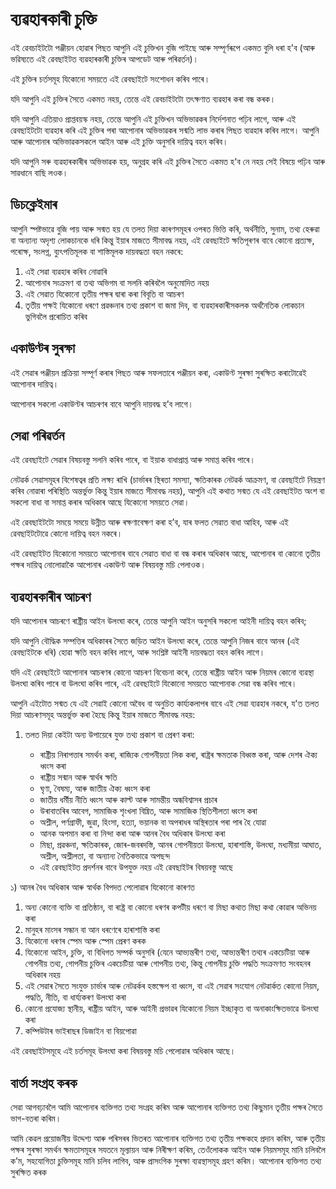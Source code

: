 # ব্যৱহাৰকাৰী চুক্তি

এই ৱেবচাইটটো পঞ্জীয়ন হোৱাৰ পিছত আপুনি এই চুক্তিখন বুজি পাইছে আৰু সম্পূৰ্ণৰূপে একমত বুলি ধৰা হ'ব (আৰু ভৱিষ্যতে এই ৱেবছাইটত ব্যৱহাৰকাৰী চুক্তিৰ আপডেট আৰু পৰিৱৰ্তন)।

এই চুক্তিৰ চৰ্তসমূহ যিকোনো সময়তে এই ৱেবছাইটে সংশোধন কৰিব পাৰে।

যদি আপুনি এই চুক্তিৰ সৈতে একমত নহয়, তেন্তে এই ৱেবচাইটটো তৎক্ষণাত ব্যৱহাৰ কৰা বন্ধ কৰক।

যদি আপুনি এতিয়াও প্ৰাপ্তবয়স্ক নহয়, তেন্তে আপুনি এই চুক্তিখন অভিভাৱকৰ নিৰ্দেশনাত পঢ়িব লাগে, আৰু এই ৱেবছাইটটো ব্যৱহাৰ কৰি এই চুক্তিৰ পৰা আপোনাৰ অভিভাৱকৰ সন্মতি লাভ কৰাৰ পিছত ব্যৱহাৰ কৰিব লাগে। আপুনি আৰু আপোনাৰ অভিভাৱকসকলে আইন আৰু এই চুক্তি অনুসৰি দায়িত্ব বহন কৰিব।

যদি আপুনি সৰু ব্যৱহাৰকাৰীৰ অভিভাৱক হয়, অনুগ্ৰহ কৰি এই চুক্তিৰ সৈতে একমত হ'ব নে নহয় সেই বিষয়ে পঢ়িব আৰু সাৱধানে বাছি লওক।

## ডিচক্লেইমাৰ

আপুনি স্পষ্টভাৱে বুজি পায় আৰু সন্মত হয় যে তলত দিয়া কাৰণসমূহৰ ওপৰত ভিত্তি কৰি, অৰ্থনীতি, সুনাম, তথ্য হেৰুৱা বা অন্যান্য অদৃশ্য লোকচানকে ধৰি কিন্তু ইয়াৰ মাজতে সীমাবদ্ধ নহয়, এই ৱেবছাইটে ক্ষতিপূৰণৰ বাবে কোনো প্ৰত্যক্ষ, পৰোক্ষ, সংলগ্ন, ব্যুৎপত্তিমূলক বা শাস্তিমূলক দায়বদ্ধতা বহন নকৰে:

1. এই সেৱা ব্যৱহাৰ কৰিব নোৱাৰি
1. আপোনাৰ সংক্ৰমণ বা তথ্য অভিগম বা সলনি কৰিবলৈ অনুমোদিত নহয়
1. এই সেৱাত যিকোনো তৃতীয় পক্ষৰ দ্বাৰা কৰা বিবৃতি বা আচৰণ
1. তৃতীয় পক্ষই যিকোনো ধৰণে প্ৰৱঞ্চনাৰ তথ্য প্ৰকাশ বা জমা দিব, বা ব্যৱহাৰকাৰীসকলক অৰ্থনৈতিক লোকচান ভুগিবলৈ প্ৰৰোচিত কৰিব

## একাউণ্টৰ সুৰক্ষা

এই সেৱাৰ পঞ্জীয়ন প্ৰক্ৰিয়া সম্পূৰ্ণ কৰাৰ পিছত আৰু সফলতাৰে পঞ্জীয়ন কৰা, একাউণ্ট সুৰক্ষা সুৰক্ষিত কৰাটোৱেই আপোনাৰ দায়িত্ব।

আপোনাৰ সকলো একাউণ্টৰ আচৰণৰ বাবে আপুনি দায়বদ্ধ হ’ব লাগে।

## সেৱা পৰিৱৰ্তন

এই ৱেবছাইটে সেৱাৰ বিষয়বস্তু সলনি কৰিব পাৰে, বা ইয়াক বাধাপ্ৰাপ্ত আৰু সমাপ্ত কৰিব পাৰে।

নেটৱৰ্ক সেৱাসমূহৰ বিশেষত্বৰ প্ৰতি লক্ষ্য ৰাখি (চাৰ্ভাৰৰ স্থিৰতা সমস্যা, ক্ষতিকাৰক নেটৱৰ্ক আক্ৰমণ, বা ৱেবছাইটে নিয়ন্ত্ৰণ কৰিব নোৱাৰা পৰিস্থিতি অন্তৰ্ভুক্ত কিন্তু ইয়াৰ মাজতে সীমাবদ্ধ নহয়), আপুনি এই কথাত সন্মত যে এই ৱেবছাইটত অংশ বা সকলো বাধা বা সমাপ্ত কৰাৰ অধিকাৰ আছে যিকোনো সময়তে সেৱা।

এই ৱেবছাইটটো সময়ে সময়ে উন্নীত আৰু ৰক্ষণাবেক্ষণ কৰা হ’ব, যাৰ ফলত সেৱাত বাধা আহিব, আৰু এই ৱেবছাইটটোৱে কোনো দায়িত্ব বহন নকৰে।

এই ৱেবছাইটত যিকোনো সময়তে আপোনাৰ বাবে সেৱাত বাধা বা বন্ধ কৰাৰ অধিকাৰ আছে, আপোনাৰ বা কোনো তৃতীয় পক্ষৰ দায়িত্ব নোলোৱাকৈ আপোনাৰ একাউণ্ট আৰু বিষয়বস্তু মচি পেলাওক।

## ব্যৱহাৰকাৰীৰ আচৰণ

যদি আপোনাৰ আচৰণে ৰাষ্ট্ৰীয় আইন উলংঘা কৰে, তেন্তে আপুনি আইন অনুসৰি সকলো আইনী দায়িত্ব বহন কৰিব;

যদি আপুনি বৌদ্ধিক সম্পত্তিৰ অধিকাৰৰ সৈতে জড়িত আইন উলংঘা কৰে, তেন্তে আপুনি নিজৰ বাবে আনৰ (এই ৱেবছাইটকে ধৰি) হোৱা ক্ষতি বহন কৰিব লাগে, আৰু সংশ্লিষ্ট আইনী দায়বদ্ধতা বহন কৰিব লাগে।

যদি এই ৱেবছাইটে আপোনাৰ আচৰণৰ কোনো আচৰণ বিবেচনা কৰে, তেন্তে ৰাষ্ট্ৰীয় আইন আৰু নিয়মৰ কোনো ব্যৱস্থা উলংঘা কৰিব পাৰে বা উলংঘা কৰিব পাৰে, এই ৱেবছাইটে যিকোনো সময়তে আপোনাক সেৱা বন্ধ কৰিব পাৰে।

আপুনি এইটোত সন্মত যে এই সেৱাই কোনো অবৈধ বা অনুচিত কাৰ্য্যকলাপৰ বাবে এই সেৱা ব্যৱহাৰ নকৰে, য'ত তলত দিয়া আচৰণসমূহ অন্তৰ্ভুক্ত কৰা হৈছে কিন্তু ইয়াৰ মাজতে সীমাবদ্ধ নহয়:

1. তলত দিয়া কেইটা অন্য উপায়েৰে যুক্ত তথ্য প্ৰকাশ বা প্ৰেৰণ কৰা:

   * ৰাষ্ট্ৰীয় নিৰাপত্তাৰ সমৰ্থন কৰা, ৰাজ্যিক গোপনীয়তা লিক কৰা, ৰাষ্ট্ৰৰ ক্ষমতাক বিধ্বস্ত কৰা, আৰু দেশৰ ঐক্য ধ্বংস কৰা
   * ৰাষ্ট্ৰীয় সন্মান আৰু স্বাৰ্থৰ ক্ষতি
   * ঘৃণা, বৈষম্য, আৰু জাতীয় ঐক্য ধ্বংস কৰা
   * জাতীয় ধৰ্মীয় নীতি ধ্বংস আৰু কাল্ট আৰু সামন্তীয় অন্ধবিশ্বাসৰ প্ৰচাৰ
   * উৰাবাতৰিৰ আবেগ, সামাজিক শৃংখলা বিঘ্নিত, আৰু সামাজিক স্থিতিশীলতা ধ্বংস কৰা
   * অশ্লীল, পৰ্ণগ্ৰাফী, জুৱা, হিংসা, হত্যা, ভয়ানক বা অপৰাধৰ অস্থিৰতাৰ পৰা পাৰ হৈ যোৱা
   * আনক অপমান কৰা বা নিন্দা কৰা আৰু আনৰ বৈধ অধিকাৰ উলংঘা কৰা
   * মিছা, প্ৰৱঞ্চনা, ক্ষতিকাৰক, জোৰ-জবৰদস্তি, আনৰ গোপনীয়তা উলংঘা, হাৰাশাস্তি, উলংঘা, মধ্যমীয়া আঘাত, অশ্লীল, অশ্লীলতা, বা অন্যান্য নৈতিকভাৱে অপছন্দ
   * এই ৱেবছাইটত প্ৰদৰ্শনৰ বাবে উপযুক্ত নহয় এই ৱেবছাইটৰ বিষয়বস্তু আছে

১) আনৰ বৈধ অধিকাৰ আৰু স্বাৰ্থক বিপদত পেলোৱাৰ যিকোনো কাৰণত
1. অন্য কোনো ব্যক্তি বা প্ৰতিষ্ঠান, বা ৰাষ্ট্ৰ বা কোনো ধৰণৰ কপটীয় ধৰণে বা মিছা কথাত মিছা কথা কোৱাৰ অভিনয় কৰা
1. মানুহৰ মাংসৰ সন্ধান বা আন ধৰণেৰে হাৰাশাস্তি কৰা
1. যিকোনো ধৰণৰ স্পেম আৰু স্পেম প্ৰেৰণ কৰক
1. যিকোনো আইন, চুক্তি, বা বিধিগত সম্পৰ্ক অনুসৰি (যেনে আভ্যন্তৰীণ তথ্য, আভ্যন্তৰীণ তথ্যৰ একচেটিয়া আৰু গোপনীয় তথ্য, গোপনীয় চুক্তিৰ একচেটিয়া আৰু গোপনীয় তথ্য, কিন্তু গোপনীয় চুক্তি পদ্ধতি সংক্ৰমণত সংবহনৰ অধিকাৰ নহয়
1. এই সেৱাৰ সৈতে সংযুক্ত চাৰ্ভাৰ আৰু নেটৱৰ্কৰ হস্তক্ষেপ বা ধ্বংস, বা এই সেৱাৰ সংযোগ নেটৱাৰ্কত কোনো নিয়ম, পদ্ধতি, নীতি, বা ধাৰ্য্যকৰণ উলংঘা কৰা
1. কোনো প্ৰযোজ্য স্থানীয়, ৰাষ্ট্ৰীয় আইন, আৰু আইনী প্ৰভাৱৰ যিকোনো নিয়ম ইচ্ছাকৃত বা অনাকাংক্ষিতভাৱে উলংঘা কৰা
1. কম্পিউটাৰ ভাইৰাছৰ ডিজাইন বা বিয়পোৱা

এই ৱেবছাইটসমূহে এই চৰ্তসমূহ উলংঘা কৰা বিষয়বস্তু মচি পেলোৱাৰ অধিকাৰ আছে।

## বাৰ্তা সংগ্ৰহ কৰক

সেৱা আগবঢ়াবলৈ আমি আপোনাৰ ব্যক্তিগত তথ্য সংগ্ৰহ কৰিম আৰু আপোনাৰ ব্যক্তিগত তথ্য কিছুমান তৃতীয় পক্ষৰ সৈতে ভাগ-বতৰা কৰিম।

আমি কেৱল প্ৰয়োজনীয় উদ্দেশ্য আৰু পৰিসৰৰ ভিতৰত আপোনাৰ ব্যক্তিগত তথ্য তৃতীয় পক্ষকহে প্ৰদান কৰিম, আৰু তৃতীয় পক্ষৰ সুৰক্ষা সমৰ্থন ক্ষমতাসমূহৰ সযতনে মূল্যায়ন আৰু নিৰীক্ষণ কৰিম, তেওঁলোকক আইন আৰু নিয়মসমূহ মানি চলিবলৈ ক’ম, সহযোগিতা চুক্তিসমূহ মানি চলিব লাগিব, আৰু প্ৰাসংগিক সুৰক্ষা ব্যৱস্থাসমূহ গ্ৰহণ কৰিম। আপোনাৰ ব্যক্তিগত তথ্য সুৰক্ষিত কৰক